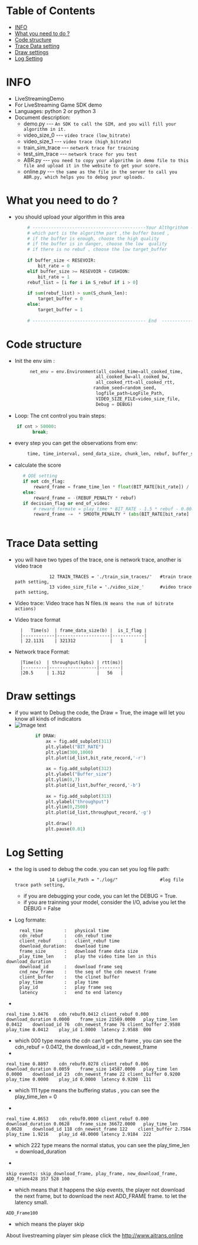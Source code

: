 Table of Contents
=================

   * [INFO]()
   * [What you need to do ?]()
   * [Code structure]()
   * [Trace Data setting]()
   * [Draw settings]()
   * [Log Setting]()
   
# INFO
* LiveStreamingDemo
* For LiveStreaming Game SDK demo
* Languages: python 2 or python 3
* Document description:
     * demo.py         --- ```An SDK to call the SIM, and you will fill your algorithm in it. ```
     * video_size_0    --- ```video trace (low_bitrate)```
     * video_size_1    --- ```video trace (high_bitrate)```
     * train_sim_trace --- ```network trace for training```
     * test_sim_trace  --- ```network trace for you test```
     * ABR.py          --- ```you need to copy your algorithm in demo file to this file and upload it in the website to get your score.```
     * online.py       --- ```the same as the file in the server to call you ABR.py, which helps you to debug your uploads.```
# What you need to do ?
* you should  upload your algorithm in this area
```python
        # -------------------------------------------Your Althgrithom -------------------------------------------
        # which part is the algorithm part ,the buffer based ,
        # if the buffer is enough, choose the high quality
        # if the buffer is in danger, choose the low  quality
        # if there is no rebuf , choose the low target_buffer
  
        if buffer_size < RESEVOIR:
            bit_rate = 0
        elif buffer_size >= RESEVOIR + CUSHION:
            bit_rate = 1
        rebuf_list = [i for i in S_rebuf if i > 0]
  
        if sum(rebuf_list) > sum(S_chunk_len):
            target_buffer = 0
        else:
            target_buffer = 1
  
        # ------------------------------------------- End  -------------------------------------------
```

# Code structure
* Init the  env sim :
```python
         net_env = env.Environment(all_cooked_time=all_cooked_time,       # physical time
                                  all_cooked_bw=all_cooked_bw,            # throughput
                                  all_cooked_rtt=all_cooked_rtt,          # rtt
                                 random_seed=random_seed,                 # random_seed
                                  logfile_path=LogFile_Path,              # log setting
                                  VIDEO_SIZE_FILE=video_size_file,        # video trace
                                  Debug = DEBUG)                          # Debug setting
```
* Loop:
    The cnt control you train steps:
```python    
    if cnt > 50000:
          break;
```
* every step you can get the observations from env:
```python
        time, time_interval, send_data_size, chunk_len, rebuf, buffer_size, rtt, play_time_len,end_delay, decision_flag, buffer_flag,cdn_flag, end_of_video = net_env.get_video_frame(bit_rate,TARGET_BUFFER[target_buffer])
```
* calculate the score
    ```python
       # QOE setting 
       if not cdn_flag:
           reward_frame = frame_time_len * float(BIT_RATE[bit_rate]) / 1000  - REBUF_PENALTY * rebuf - LANTENCY_PENALTY  * end_delay
       else:
           reward_frame = -(REBUF_PENALTY * rebuf)
       if decision_flag or end_of_video:
           # reward formate = play_time * BIT_RATE - 1.5 * rebuf - 0.005 * end_delay - 0.02 smooth
           reward_frame -=  * SMOOTH_PENALTY * (abs(BIT_RATE[bit_rate] - BIT_RATE[last_bit_rate]) / 1000)
           
    ```



# Trace Data setting 
* you will have two types of the trace, one is network trace, another is video trace

                   12 TRAIN_TRACES = './train_sim_traces/'   #train trace path setting,
                   13 video_size_file = './video_size_'      #video trace path setting,

* Video trace: Video trace has N files.```(N means the num of bitrate actions)```   
* Video trace format   
   
        |   Time(s)  | frame_data_size(b) |  is_I_flag |
        |------------|--------------------|------------|
        | 22.1131    | 321312             |   1        |  
        
* Network trace Format:   
   
        |Time(s)  | throughput(kpbs) | rtt(ms)|
        |---------|------------------|--------|
        |20.5     | 1.312            |   56   |

# Draw settings
* if you want to Debug the code, the Draw = True, the image will let you know all kinds of indicators
* ![Image text](https://github.com/NGnetLab/LiveStreamingDemo/blob/master/figure_1.png)

```python
           if DRAW:
               ax = fig.add_subplot(311)
               plt.ylabel("BIT_RATE")
               plt.ylim(300,1000)
               plt.plot(id_list,bit_rate_record,'-r')
  
               ax = fig.add_subplot(312)
               plt.ylabel("Buffer_size")
               plt.ylim(0,7)
               plt.plot(id_list,buffer_record,'-b')
  
               ax = fig.add_subplot(313)
               plt.ylabel("throughput")
               plt.ylim(0,2500)
               plt.plot(id_list,throughput_record,'-g')
  
               plt.draw()
               plt.pause(0.01)
```

# Log Setting
* the log is used to debug the code. you can set you log file path:

                   14 LogFile_Path = "./log/"                #log file trace path setting, 
        
   * if you are debugging your code, you can let the DEBUG = True.
   * if you are trainning your model, consider the I/O, advise you let the DEBUG = False
   
* Log formate:
```
     real_time        :   physical time
     cdn_rebuf        :   cdn_rebuf time
     client_rebuf     :   client_rebuf time
     download_duration:   download time
     frame_size       :   download frame data size
     play_time_len    :   play the video time len in this download_duration
     download_id      :   download frame seq
     cnd_new_frame    :   the seq of the cdn newest frame
     client_buffer    :   the clinet buffer
     play_time        :   play time
     play_id          :   play frame seq
     latency          :   end to end latency
```
* 
```  
real_time 3.0476    cdn_rebuf0.0412	client_rebuf 0.000	download_duration 0.0000	frame_size 21569.0000	play_time_len 0.0412	download_id 76	cdn_newest_frame 76	client_buffer 2.9588	play_time 0.0412	play_id 1.0000	latency 2.9588	000
```
* which 000 type means the cdn can't get the frame  , you can see the cdn_rebuf = 0.0412, the download_id = cdn_newest_frame 
* 
```
real_time 0.8897	cdn_rebuf0.0278	client_rebuf 0.006	download_duration 0.0059	frame_size 14587.0000	play_time len 0.0000	download_id 23	cdn_newest_frame 22	client_buffer 0.9200	play_time 0.0000	play_id 0.0000	latency 0.9200	111
```

* which 111 type means the buffering status , you can see the play_time_len = 0 

* 
```
real_time 4.8653	cdn_rebuf0.0000	client_rebuf 0.000	download_duration 0.0628	frame_size 36672.0000	play_time_len 0.0628	download_id 118	cdn_newest_frame 122	client_buffer 2.7584	play_time 1.9216	play_id 48.0000	latency 2.9184	222
```
* which 222 type means the normal status, you can see the play_time_len = download_duration

* 
```
skip events: skip_download_frame, play_frame, new_download_frame, ADD_frame428 357 528 100
```
*  which means that it happens the skip events, the player not download the next frame, but to download the next ADD_FRAME frame. to let the latency small.
```
ADD_Frame100
```
*  which means the player skip 


About livestreaming player sim please click the http://www.aitrans.online


